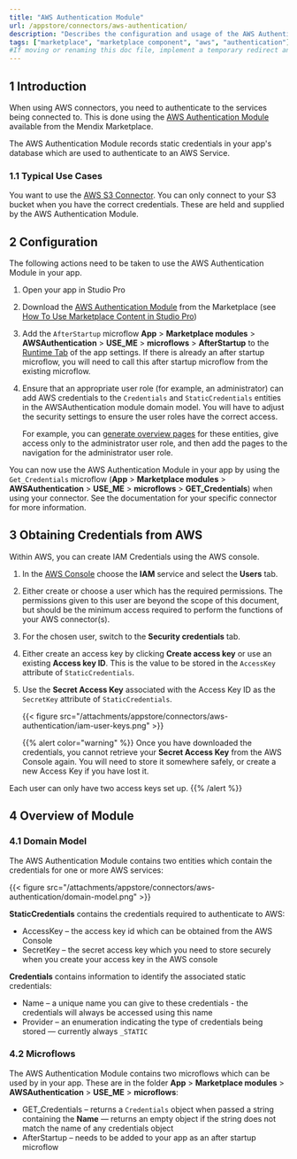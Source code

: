```yaml
---
title: "AWS Authentication Module"
url: /appstore/connectors/aws-authentication/
description: "Describes the configuration and usage of the AWS Authentication module from the Mendix Marketplace. This is required to authenticate AWS connectors such as the AWS S3 Connector"
tags: ["marketplace", "marketplace component", "aws", "authentication"]
#If moving or renaming this doc file, implement a temporary redirect and let the respective team know they should update the URL in the product. See Mapping to Products for more details. 
---
```


## 1 Introduction

When using AWS connectors, you need to authenticate to the services being connected to. This is done using the [AWS Authentication Module](/needlinkhere/) available from the Mendix Marketplace.

The AWS Authentication Module records static credentials in your app's database which are used to authenticate to an AWS Service.

### 1.1 Typical Use Cases

You want to use the [AWS S3 Connector](/appstore/connectors/aws-s3-connector/). You can only connect to your S3 bucket when you have the correct credentials. These are held and supplied by the AWS Authentication Module.

## 2 Configuration

The following actions need to be taken to use the AWS Authentication Module in your app.

1. Open your app in Studio Pro

2. Download the [AWS Authentication Module](/needlinkhere/) from the Marketplace (see [How To Use Marketplace Content in Studio Pro](/appstore/general/app-store-content/))

3. Add the `AfterStartup` microflow **App** > **Marketplace modules** > **AWSAuthentication** > **USE_ME** > **microflows** > **AfterStartup** to the [Runtime Tab](/refguide/project-settings/#after-startup) of the app settings. If there is already an after startup microflow, you will need to call this after startup microflow from the existing microflow.

4. Ensure that an appropriate user role (for example, an administrator) can add AWS credentials to the `Credentials` and `StaticCredentials` entities in the AWSAuthentication module domain model. You will have to adjust the security settings to ensure the user roles have the correct access.

    For example, you can [generate overview pages](howto/front-end/create-your-first-two-overview-and-detail-pages/) for these entities, give access only to the administrator user role, and then add the pages to the  navigation for the administrator user role.

You can now use the AWS Authentication Module in your app by using the `Get_Credentials` microflow (**App** > **Marketplace modules** > **AWSAuthentication** > **USE_ME** > **microflows** > **GET_Credentials**) when using your connector. See the documentation for your specific connector for more information.

## 3 Obtaining Credentials from AWS

Within AWS, you can create IAM Credentials using the AWS console.

1. In the [AWS Console](https://console.aws.amazon.com/console/home) choose the **IAM** service and select the **Users** tab.

2. Either create or choose a user which has the required permissions. The permissions given to this user are beyond the scope of this document, but should be the minimum access required to perform the functions of your AWS connector(s).

3. For the chosen user, switch to the **Security credentials** tab.

4. Either create an access key by clicking **Create access key** or use an existing **Access key ID**. This is the value to be stored in the `AccessKey` attribute of `StaticCredentials`.

5. Use the **Secret Access Key** associated with the Access Key ID as the `SecretKey` attribute of `StaticCredentials`.

    {{< figure src="/attachments/appstore/connectors/aws-authentication/iam-user-keys.png" >}}

    {{% alert color="warning" %}}
Once you have downloaded the credentials, you cannot retrieve your **Secret Access Key** from the AWS Console again. You will need to store it somewhere safely, or create a new Access Key if you have lost it.

Each user can only have two access keys set up.
    {{% /alert %}}

## 4 Overview of Module

### 4.1 Domain Model

The AWS Authentication Module contains two entities which contain the credentials for one or more AWS services: 

{{< figure src="/attachments/appstore/connectors/aws-authentication/domain-model.png" >}}

**StaticCredentials** contains the credentials required to authenticate to AWS:

* AccessKey – the access key id which can be obtained from the AWS Console
* SecretKey – the secret access key which you need to store securely when you create your access key in the AWS console

**Credentials** contains information to identify the associated static credentials:

* Name – a unique name you can give to these credentials - the credentials will always be accessed using this name
* Provider – an enumeration indicating the type of credentials being stored — currently always `_STATIC`

### 4.2 Microflows

The AWS Authentication Module contains two microflows which can be used by in your app. These are in the folder **App** > **Marketplace modules** > **AWSAuthentication** > **USE_ME** > **microflows**:

* GET_Credentials – returns a `Credentials` object when passed a string containing the **Name** — returns an empty object if the string does not match the name of any credentials object
* AfterStartup – needs to be added to your app as an after startup microflow
